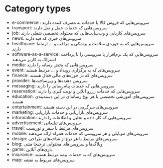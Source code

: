 # Category types

- e-commerce :‌ سرویس‌هایی که فروش کالا یا خدمات به مصرف کننده دارند
- transport: سرویس‌هایی که خدمات حمل و نقل دارند 
- job: سرویس‌های کاریابی و وب‌سایت‌هایی که محتوای تخصصی شغلی دارند
- news: سرویس‌های خبری که فید دارند
- healthcare: سرویس‌هایی که به حوزه‌ی سلامت و پزشکی و مراقب و ... ارتباط دارند
- software-as-a-service: سرویس‌هایی که یک نرم‌افزار‌ یا سرویسی را با پرداخت اشتراک به کاربر می‌دهند
- media: سرویس‌هایی که پخش رسانه را دارند
- event: سرویس‌های که به برگزاری رویداد و ... مرتبط هستند
- finance: سرویس‌های که در حوزه‌های مالی فعال هستند
- provider: سرویس دهنده‌ها و زیرساخت‌ها
- messaging: سرویس‌هایی که خدمات پیام‌رسانی را دارند
- reservation: سرویس‌هایی که خدمات رزرو آنلاین و نوبت گیری را دارند
- education: سرویس‌های آموزشی تخصصی با هر نوع رسانه‌ای در این دسته‌بندی هستند
- entertainment: سرویس‌های سرگرمی در این دسته هستند
- marketing: سرویس‌های بازاریابی و خدمات بازاریابی
- information: سرویس‌هایی که کار داده و تحلیل و اطلاعات را دارند
- advertisement: سرویس‌های تبلیغاتی
- travel: سرویس‌های مرتبط با سفر و توریست
- mobile: سرویس‌های موبایلی و هر سرویسی که خدمات همراه ارائه می‌دهند
- design: سرویس‌های مرتبط با هر نوع از شاخه‌های طراحی
- blog: وبلاگ‌ها و سرویس‌های محتوایی ترجیحا متنی
- game: بازی‌های آنلاین
- insurance: سرویس‌های که به خدمات بیمه مرتبط هستند
- map: سرویس‌های مربوط به نقشه
